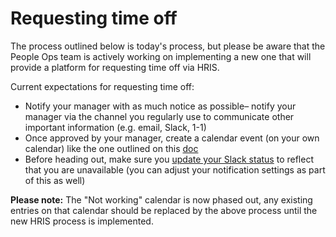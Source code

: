 # Requesting time off

The process outlined below is today's process, but please be aware that the People Ops team is actively working on implementing a new one that will provide a platform for requesting time off via HRIS. 

Current expectations for requesting time off:

- Notify your manager with as much notice as possible– notify your manager via the channel you regularly use to communicate other important information (e.g. email, Slack, 1-1)
- Once approved by your manager, create a calendar event (on your own calendar) like the one outlined on this [doc](https://docs.google.com/document/d/1BIq-4fZmLHYiX7z-pLfeLqmLiP9z5cX9hy851H-D2Js/edit?usp=sharing)
- Before heading out, make sure you [update your Slack status](https://slack.com/help/articles/201864558-Set-your-Slack-status-and-availability) to reflect that you are unavailable (you can adjust your notification settings as part of this as well)

**Please note:** The "Not working" calendar is now phased out, any existing entries on that calendar should be replaced by the above process until the new HRIS process is implemented.
